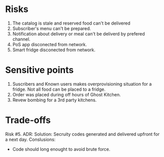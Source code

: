 # Risks 

1. The catalog is stale and reserved food can't be delivered 
2. Subscriber's menu can't be prepared. 
3. Notification about delivery or meal can't be deliverd by prefered channel. 
4. PoS app disconected from network. 
5. Smart fridge disconected from network. 


# Sensitive points 

1. Suscribers and Known users makes overprovisioning situation for a fridge. Not all food can be placed to a fridge. 
2. Order was placed during off hours of Ghost Kitchen. 
3. Revew bombing for a 3rd party kitchens.

# Trade-offs 

Risk #5. 
ADR: 
  Solution: Secruity codes generated and delivered upfront for a next day. 
  Conslusions: 
   - Code should long enought to avoid brute force. 
